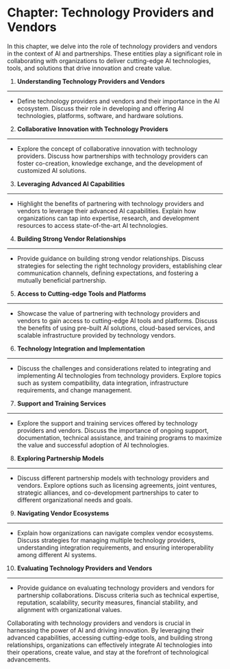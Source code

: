 Chapter: Technology Providers and Vendors
=========================================

In this chapter, we delve into the role of technology providers and vendors in the context of AI and partnerships. These entities play a significant role in collaborating with organizations to deliver cutting-edge AI technologies, tools, and solutions that drive innovation and create value.

1. **Understanding Technology Providers and Vendors**
-----------------------------------------------------

* Define technology providers and vendors and their importance in the AI ecosystem. Discuss their role in developing and offering AI technologies, platforms, software, and hardware solutions.

2. **Collaborative Innovation with Technology Providers**
---------------------------------------------------------

* Explore the concept of collaborative innovation with technology providers. Discuss how partnerships with technology providers can foster co-creation, knowledge exchange, and the development of customized AI solutions.

3. **Leveraging Advanced AI Capabilities**
------------------------------------------

* Highlight the benefits of partnering with technology providers and vendors to leverage their advanced AI capabilities. Explain how organizations can tap into expertise, research, and development resources to access state-of-the-art AI technologies.

4. **Building Strong Vendor Relationships**
-------------------------------------------

* Provide guidance on building strong vendor relationships. Discuss strategies for selecting the right technology providers, establishing clear communication channels, defining expectations, and fostering a mutually beneficial partnership.

5. **Access to Cutting-edge Tools and Platforms**
-------------------------------------------------

* Showcase the value of partnering with technology providers and vendors to gain access to cutting-edge AI tools and platforms. Discuss the benefits of using pre-built AI solutions, cloud-based services, and scalable infrastructure provided by technology vendors.

6. **Technology Integration and Implementation**
------------------------------------------------

* Discuss the challenges and considerations related to integrating and implementing AI technologies from technology providers. Explore topics such as system compatibility, data integration, infrastructure requirements, and change management.

7. **Support and Training Services**
------------------------------------

* Explore the support and training services offered by technology providers and vendors. Discuss the importance of ongoing support, documentation, technical assistance, and training programs to maximize the value and successful adoption of AI technologies.

8. **Exploring Partnership Models**
-----------------------------------

* Discuss different partnership models with technology providers and vendors. Explore options such as licensing agreements, joint ventures, strategic alliances, and co-development partnerships to cater to different organizational needs and goals.

9. **Navigating Vendor Ecosystems**
-----------------------------------

* Explain how organizations can navigate complex vendor ecosystems. Discuss strategies for managing multiple technology providers, understanding integration requirements, and ensuring interoperability among different AI systems.

10. **Evaluating Technology Providers and Vendors**
---------------------------------------------------

* Provide guidance on evaluating technology providers and vendors for partnership collaborations. Discuss criteria such as technical expertise, reputation, scalability, security measures, financial stability, and alignment with organizational values.

Collaborating with technology providers and vendors is crucial in harnessing the power of AI and driving innovation. By leveraging their advanced capabilities, accessing cutting-edge tools, and building strong relationships, organizations can effectively integrate AI technologies into their operations, create value, and stay at the forefront of technological advancements.
